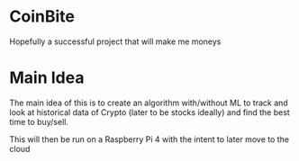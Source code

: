 # CoinBite
Hopefully a successful project that will make me moneys

# Main Idea
The main idea of this is to create an algorithm with/without ML to track and look
at historical data of Crypto (later to be stocks ideally) and find the best time
to buy/sell.

This will then be run on a Raspberry Pi 4 with the intent to later move to the cloud
